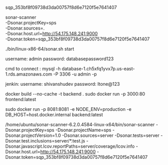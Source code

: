 sqp_353bf8f09738d3da00757f8d6e7120f5e7641407



sonar-scanner \
  -Dsonar.projectKey=sps \
  -Dsonar.sources=. \
  -Dsonar.host.url=http://54.175.148.241:9000 \
  -Dsonar.token=sqp_353bf8f09738d3da00757f8d6e7120f5e7641407


  ./bin/linux-x86-64/sonar.sh start

username: admin
password: databasepassword123


cmd to connect : 
    mysql -h database-1.ch5xfq1yvx7p.us-east-1.rds.amazonaws.com -P 3306 -u admin -p


jenkin:
username: shivanshudev
password: Itone@123

docker build --no-cache -t backend .
 sudo docker run -p 3000:80 frontend:latest

sudo docker run -p 8081:8081 -e NODE_ENV=production -e DB_HOST=host.docker.internal backend:latest


/home/ubuntu/sonar-scanner-6.2.0.4584-linux-x64/bin/sonar-scanner -Dsonar.projectKey=sps -Dsonar.projectName=sps -Dsonar.projectVersion=1.0 -Dsonar.sources=server -Dsonar.tests=server -Dsonar.test.inclusions=server/*.test.js -Dsonar.javascript.lcov.reportPaths=server/coverage/lcov.info -Dsonar.host.url=http://54.175.148.241:9000 -Dsonar.token=sqp_353bf8f09738d3da00757f8d6e7120f5e7641407